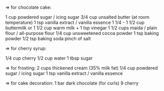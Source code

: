 => for chocolate cake:

 1 cup powdered sugar / icing sugar
 3/4 cup unsalted butter (at room temperature)
 1 tsp vanilla extract / vanilla essence
 1 1/4 - 1 1/2 cup buttermilk or 1 1/2 cup warm milk + 1 tsp vinegar
 1 1/2 cups maida / plain flour / all-purpose flour
 1/4 cup unsweetened cocoa powder
 1 tsp baking powder
 1/2 tsp baking soda
 pinch of salt

=> for cherry syrup:

 1/4 cup cherry
 1/2 cup water
 1 tbsp sugar

=> for frosting:
 2 cups thickened cream (35% milk fat)
 1/4 cup powdered sugar / icing sugar
 1 tsp vanilla extract / vanilla essence

=> for cake decoration:
 1 bar dark chocolate (for curls)
 9 cherry




